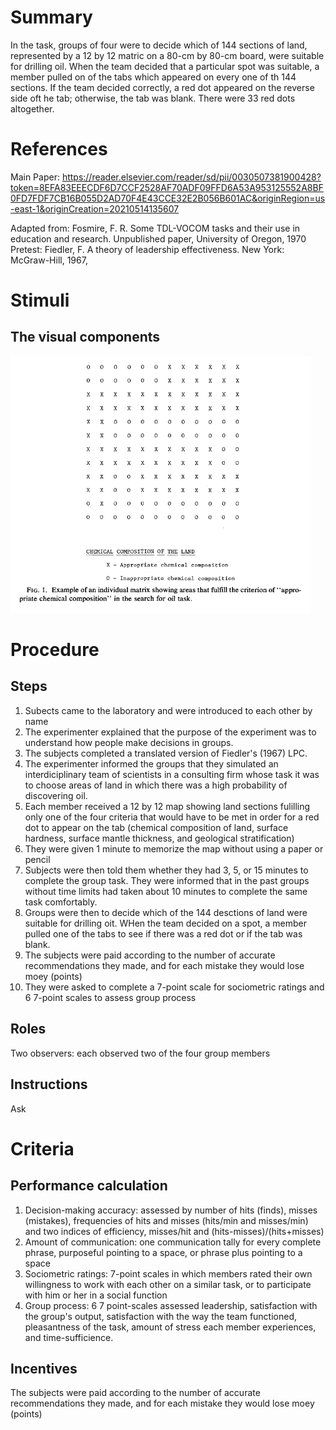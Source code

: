 # Summary
In the task, groups of four were to decide which of 144 sections of land, represented by a 12 by 12 matric on a 80-cm by 80-cm board, were suitable for drilling oil. When the team decided that a particular spot was suitable, a member pulled on of the tabs which appeared on every one of th 144 sections. If the team decided correctly, a red dot appeared on the reverse side oft he tab; otherwise, the tab was blank. There were 33 red dots altogether. 

# References
Main Paper: https://reader.elsevier.com/reader/sd/pii/0030507381900428?token=8EFA83EEECDF6D7CCF2528AF70ADF09FFD6A53A953125552A8BF0FD7FDF7CB16B055D2AD70F4E43CCE32E2B056B601AC&originRegion=us-east-1&originCreation=20210514135607

Adapted from: Fosmire, F. R. Some TDL-VOCOM tasks and their use in education and research. Unpublished paper, University of Oregon, 1970 
Pretest: Fiedler, F. A theory of leadership effectiveness. New York: McGraw-Hill, 1967,

# Stimuli
## The visual components
![oil](/images/oil.png)

# Procedure
## Steps
1. Subects came to the laboratory and were introduced to each other by name 
2. The experimenter explained that the purpose of the experiment was to understand how people make decisions in groups.
3. The subjects completed a translated version of Fiedler's (1967) LPC.
4. The experimenter informed the groups that they simulated an interdiciplinary team of scientists in a consulting firm whose task it was to choose areas of land in which there was a high probability of discovering oil.
5. Each member received a 12 by 12 map showing land sections fulilling only one of the four criteria that would have to be met in order for a red dot to appear on the tab (chemical composition of land, surface hardness, surface mantle thickness, and geological stratification)
6. They were given 1 minute to memorize the map without using a paper or pencil
7. Subjects were then told them whether they had 3, 5, or 15 minutes to complete the group task. They were informed that in the past groups without time limits had taken about 10 minutes to complete the same task comfortably.
8. Groups were then to decide which of the 144 desctions of land were suitable for drilling oit. WHen the team decided on a spot, a member pulled one of the tabs to see if there was a red dot or if the tab was blank.
9.  The subjects were paid according to the number of accurate recommendations they made, and for each mistake they would lose moey (points)
10.  They were asked to complete a 7-point scale for sociometric ratings and 6 7-point scales to assess group process


## Roles 
Two observers: each observed two of the four group members

## Instructions
Ask

# Criteria
## Performance calculation
1. Decision-making accuracy: assessed by number of hits (finds), misses (mistakes), frequencies of hits and misses (hits/min and misses/min) and two indices of efficiency, misses/hit and (hits-misses)/(hits+misses)
2. Amount of communication: one communication tally for every complete phrase, purposeful pointing to a space, or phrase plus pointing to a space
3. Sociometric ratings: 7-point scales in which members rated their own willingness to work with each other on a similar task, or to participate with him or her in a social function
4. Group process: 6 7 point-scales assessed leadership, satisfaction with the group's output, satisfaction with the way the team functioned, pleasantness of the task, amount of stress each member experiences, and time-sufficience.

## Incentives
The subjects were paid according to the number of accurate recommendations they made, and for each mistake they would lose moey (points)
